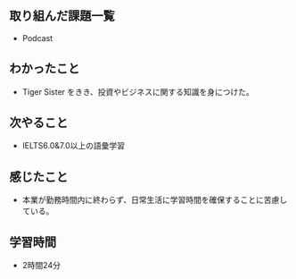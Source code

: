 ## 取り組んだ課題一覧
- Podcast
## わかったこと
- Tiger Sister をきき、投資やビジネスに関する知識を身につけた。
## 次やること
- IELTS6.0&7.0以上の語彙学習
## 感じたこと
- 本業が勤務時間内に終わらず、日常生活に学習時間を確保することに苦慮している。
## 学習時間
- 2時間24分
